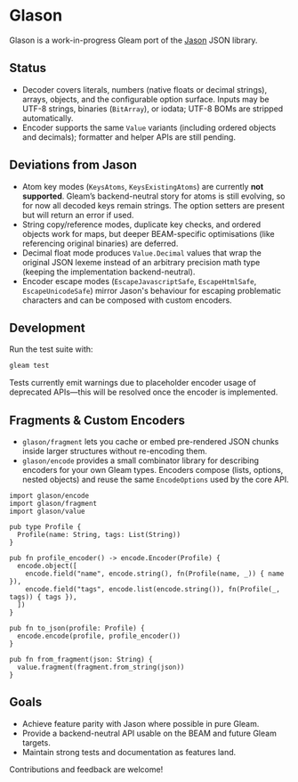 # Glason

Glason is a work-in-progress Gleam port of the [Jason](https://github.com/michalmuskala/jason) JSON library.

## Status

- Decoder covers literals, numbers (native floats or decimal strings), arrays, objects, and the configurable option surface. Inputs may be UTF-8 strings, binaries (`BitArray`), or iodata; UTF-8 BOMs are stripped automatically.
- Encoder supports the same `Value` variants (including ordered objects and decimals); formatter and helper APIs are still pending.

## Deviations from Jason

- Atom key modes (`KeysAtoms`, `KeysExistingAtoms`) are currently **not supported**. Gleam’s backend-neutral story for atoms is still evolving, so for now all decoded keys remain strings. The option setters are present but will return an error if used.
- String copy/reference modes, duplicate key checks, and ordered objects work for maps, but deeper BEAM-specific optimisations (like referencing original binaries) are deferred.
- Decimal float mode produces `Value.Decimal` values that wrap the original JSON lexeme instead of an arbitrary precision math type (keeping the implementation backend-neutral).
- Encoder escape modes (`EscapeJavascriptSafe`, `EscapeHtmlSafe`, `EscapeUnicodeSafe`) mirror Jason's behaviour for escaping problematic characters and can be composed with custom encoders.

## Development

Run the test suite with:

```sh
gleam test
```

Tests currently emit warnings due to placeholder encoder usage of deprecated APIs—this will be resolved once the encoder is implemented.

## Fragments & Custom Encoders

- `glason/fragment` lets you cache or embed pre-rendered JSON chunks inside larger structures without re-encoding them.
- `glason/encode` provides a small combinator library for describing encoders for your own Gleam types. Encoders compose (lists, options, nested objects) and reuse the same `EncodeOptions` used by the core API.

```gleam
import glason/encode
import glason/fragment
import glason/value

pub type Profile {
  Profile(name: String, tags: List(String))
}

pub fn profile_encoder() -> encode.Encoder(Profile) {
  encode.object([
    encode.field("name", encode.string(), fn(Profile(name, _)) { name }),
    encode.field("tags", encode.list(encode.string()), fn(Profile(_, tags)) { tags }),
  ])
}

pub fn to_json(profile: Profile) {
  encode.encode(profile, profile_encoder())
}

pub fn from_fragment(json: String) {
  value.fragment(fragment.from_string(json))
}
```

## Goals

- Achieve feature parity with Jason where possible in pure Gleam.
- Provide a backend-neutral API usable on the BEAM and future Gleam targets.
- Maintain strong tests and documentation as features land.

Contributions and feedback are welcome!
